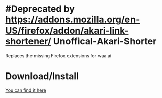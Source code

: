 #Deprecated by https://addons.mozilla.org/en-US/firefox/addon/akari-link-shortener/
Unoffical-Akari-Shorter
=======================

Replaces the missing Firefox extensions for waa.ai

Download/Install
=======
[You can find it here](https://github.com/Shadey/Unoffical-Akari-Shorter/releases/tag/v0.2)

